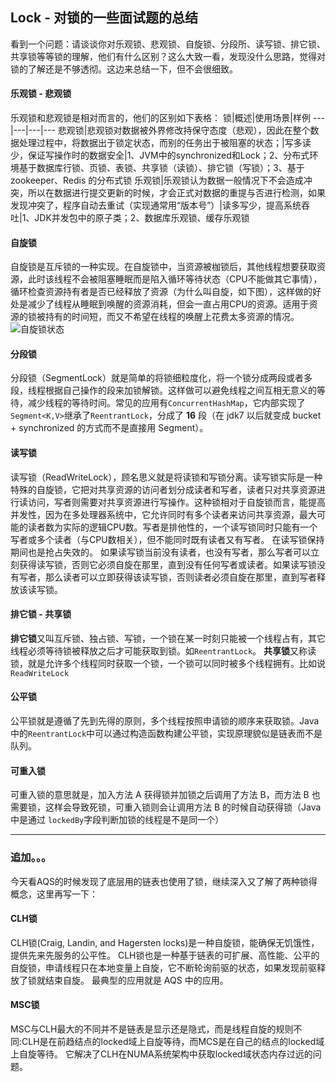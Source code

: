 ## Lock - 对锁的一些面试题的总结
看到一个问题：请谈谈你对乐观锁、悲观锁、自旋锁、分段所、读写锁、排它锁、共享锁等等锁的理解，他们有什么区别？这么大致一看，发现没什么思路，觉得对锁的了解还是不够透彻。这边来总结一下，但不会很细致。



#### 乐观锁 - 悲观锁

乐观锁和悲观锁是相对而言的，他们的区别如下表格：
锁|概述|使用场景|样例
---|---|---|---
悲观锁|悲观锁对数据被外界修改持保守态度（悲观），因此在整个数据处理过程中，将数据出于锁定状态，而别的任务出于被阻塞的状态；|写多读少，保证写操作时的数据安全|1、JVM中的synchronized和Lock；2、分布式环境基于数据库行锁、页锁、表锁、共享锁（读锁）、排它锁（写锁）；3、基于zookeeper、Redis 的分布式锁
乐观锁|乐观锁认为数据一般情况下不会造成冲突，所以在数据进行提交更新的时候，才会正式对数据的重提与否进行检测，如果发现冲突了，程序自动去重试（实现通常用“版本号”）|读多写少，提高系统吞吐|1、JDK并发包中的原子类；2、数据库乐观锁、缓存乐观锁



#### 自旋锁

自旋锁是互斥锁的一种实现。在自旋锁中，当资源被枷锁后，其他线程想要获取资源，此时该线程不会被阻塞睡眠而是陷入循环等待状态（CPU不能做其它事情），循环检查资源持有者是否已经释放了资源（为什么叫自旋，如下图），这样做的好处是减少了线程从睡眠到唤醒的资源消耗，但会一直占用CPU的资源。适用于资源的锁被持有的时间短，而又不希望在线程的唤醒上花费太多资源的情况。
![自旋锁状态](/Users/y1271752959m/Documents/WorkHardAndFindJob/复习/面试/images/1.png)



#### 分段锁

分段锁（SegmentLock）就是简单的将锁细粒度化，将一个锁分成两段或者多段，线程根据自己操作的段来加锁解锁。这样做可以避免线程之间互相无意义的等待，减少线程的等待时间。常见的应用有`ConcurrentHashMap`，它内部实现了`Segment<K,V>`继承了`ReentrantLock`，分成了 **16** 段（在 jdk7 以后就变成 bucket + synchronized 的方式而不是直接用 Segment）。



#### 读写锁

读写锁（ReadWriteLock），顾名思义就是将读锁和写锁分离。读写锁实际是一种特殊的自旋锁，它把对共享资源的访问者划分成读者和写者，读者只对共享资源进行读访问，写者则需要对共享资源进行写操作。这种锁相对于自旋锁而言，能提高并发性，因为在多处理器系统中，它允许同时有多个读者来访问共享资源，最大可能的读者数为实际的逻辑CPU数。写者是排他性的，一个读写锁同时只能有一个写者或多个读者（与CPU数相关），但不能同时既有读者又有写者。
在读写锁保持期间也是抢占失效的。
如果读写锁当前没有读者，也没有写者，那么写者可以立刻获得读写锁，否则它必须自旋在那里，直到没有任何写者或读者。如果读写锁没有写者，那么读者可以立即获得该读写锁，否则读者必须自旋在那里，直到写者释放该读写锁。



#### 排它锁 - 共享锁

**排它锁**又叫互斥锁、独占锁、写锁，一个锁在某一时刻只能被一个线程占有，其它线程必须等待锁被释放之后才可能获取到锁。如`ReentrantLock`。
**共享锁**又称读锁，就是允许多个线程同时获取一个锁，一个锁可以同时被多个线程拥有。比如说`ReadWriteLock`



#### 公平锁

公平锁就是遵循了先到先得的原则，多个线程按照申请锁的顺序来获取锁。Java 中的`ReentrantLock`中可以通过构造函数构建公平锁，实现原理貌似是链表而不是队列。



#### 可重入锁

可重入锁的意思就是，加入方法 A 获得锁并加锁之后调用了方法 B，而方法 B 也需要锁，这样会导致死锁，可重入锁则会让调用方法 B 的时候自动获得锁（Java 中是通过 `lockedBy`字段判断加锁的线程是不是同一个）

---------
### 追加。。。
今天看AQS的时候发现了底层用的链表也使用了锁，继续深入又了解了两种锁得概念，这里再写一下：



#### CLH锁

CLH锁(Craig, Landin, and Hagersten  locks)是一种自旋锁，能确保无饥饿性，提供先来先服务的公平性。
CLH锁也是一种基于链表的可扩展、高性能、公平的自旋锁，申请线程只在本地变量上自旋，它不断轮询前驱的状态，如果发现前驱释放了锁就结束自旋。
最典型的应用就是 AQS 中的应用。



#### MSC锁

MSC与CLH最大的不同并不是链表是显示还是隐式，而是线程自旋的规则不同:CLH是在前趋结点的locked域上自旋等待，而MCS是在自己的结点的locked域上自旋等待。
它解决了CLH在NUMA系统架构中获取locked域状态内存过远的问题。

